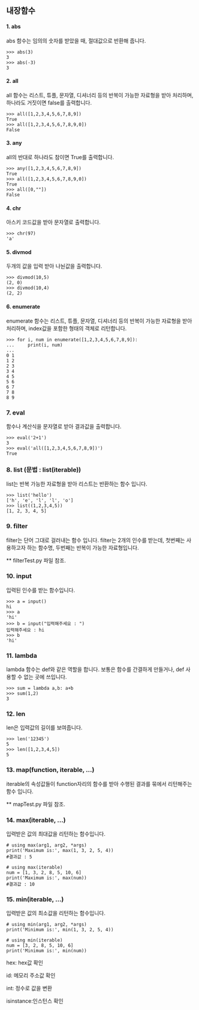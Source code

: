 ## 내장함수

#### 1. abs
abs 함수는 임의의 숫자를 받았을 때, 절대값으로 반환해 줍니다.
~~~{.python}
>>> abs(3)
3
>>> abs(-3)
3
~~~

#### 2. all
all 함수는 리스트, 튜플, 문자열, 디셔너리 등의 반복이 가능한 자료형을 받아 처리하며, 하나라도 거짓이면 false를 출력합니다.
~~~{.python}
>>> all([1,2,3,4,5,6,7,8,9])
True
>>> all([1,2,3,4,5,6,7,8,9,0])
False
~~~

#### 3. any
all의 반대로 하나라도 참이면 True를 출력합니다.
~~~{.python}
>>> any([1,2,3,4,5,6,7,8,9])
True
>>> all([1,2,3,4,5,6,7,8,9,0])
True
>>> all([0,""])
False
~~~

#### 4. chr
아스키 코드값을 받아 문자열로 출력합니다.
~~~{.python}
>>> chr(97)
'a'
~~~

#### 5. divmod
두개의 값을 입력 받아 나눤값을 출력합니다.
~~~{.python}
>>> divmod(10,5)
(2, 0)
>>> divmod(10,4)
(2, 2)
~~~

#### 6. enumerate
enumerate 함수는 리스트, 튜플, 문자열, 디셔너리 등의 반복이 가능한 자료형을 받아 처리하며, index값을 포함한 형태의 객체로 리턴합니다.
~~~{.python}
>>> for i, num in enumerate([1,2,3,4,5,6,7,8,9]):
...     print(i, num)
...
0 1
1 2
2 3
3 4
4 5
5 6
6 7
7 8
8 9
~~~

### 7. eval
함수나 계산식을 문자열로 받아 결과값을 출력합니다.
~~~{.python}
>>> eval('2+1')
3
>>> eval('all([1,2,3,4,5,6,7,8,9])')
True
~~~

### 8. list (문법 : list(iterable))
list는 반복 가능한 자료형을 받아 리스트는 반환하는 함수 입니다.
~~~{.python}
>>> list('hello')
['h', 'e', 'l', 'l', 'o']
>>> list((1,2,3,4,5))
[1, 2, 3, 4, 5]
~~~

### 9. filter
filter는 단어 그대로 걸러내는 함수 입니다. filter는 2개의 인수를 받는데, 첫번째는 사용하고자 하는 함수명, 두번째는 반복이 가능한 자료형입니다.

** filterTest.py 파일 참조.

### 10. input
입력된 인수를 받는 함수입니다.
~~~{.python}
>>> a = input()
hi
>>> a
'hi'
>>> b = input("입력해주세요 : ")
입력해주세요 : hi
>>> b
'hi'
~~~

### 11. lambda
lambda 함수는 def와 같은 역할을 합니다. 보통은 함수를 간결하게 만들거나, def 사용할 수 없는 곳에 쓰입니다.
~~~{.python}
>>> sum = lambda a,b: a+b
>>> sum(1,2)
3
~~~

### 12. len
len은 입력값의 길이를 보여줍니다.
~~~{.python}
>>> len('12345')
5
>>> len([1,2,3,4,5])
5
~~~

### 13. map(function, iterable, ...)
iterable의 속성값들이 function자리의 함수를 받아 수행된 결과를 묶에서 리턴해주는 함수 입니다.

** mapTest.py 파일 참조.

### 14. max(iterable, ...)
입력받은 값의 최대값을 리턴하는 함수입니다.
~~~{.python}
# using max(arg1, arg2, *args)
print('Maximum is:', max(1, 3, 2, 5, 4))
#결과값 : 5

# using max(iterable)
num = [1, 3, 2, 8, 5, 10, 6]
print('Maximum is:', max(num))
#결과값 : 10
~~~

### 15. min(iterable, ...)
입력받은 값의 최소값을 리턴하는 함수입니다.
~~~{.python}
# using min(arg1, arg2, *args)
print('Minimum is:', min(1, 3, 2, 5, 4))

# using min(iterable)
num = [3, 2, 8, 5, 10, 6]
print('Minimum is:', min(num))
~~~




hex: hex값 확인

id: 메모리 주소값 확인
 
int: 정수로 값을 변환 

isinstance:인스턴스 확인